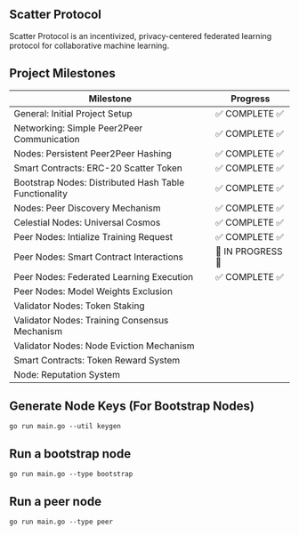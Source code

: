 ## Scatter Protocol

Scatter Protocol is an incentivized, privacy-centered federated learning protocol for collaborative machine learning.

## Project Milestones

| **Milestone**                                         | **Progress**    |
| ----------------------------------------------------- | --------------- |
| General: Initial Project Setup                        | ✅ COMPLETE ✅    |
| Networking: Simple Peer2Peer Communication            | ✅ COMPLETE ✅    |
| Nodes: Persistent Peer2Peer Hashing                   | ✅ COMPLETE ✅    |
| Smart Contracts: ERC-20 Scatter Token                 | ✅ COMPLETE ✅    |
| Bootstrap Nodes: Distributed Hash Table Functionality | ✅ COMPLETE ✅    |
| Nodes: Peer Discovery Mechanism                       | ✅ COMPLETE ✅    |
| Celestial Nodes: Universal Cosmos                     | ✅ COMPLETE ✅    |
| Peer Nodes: Intialize Training Request                | ✅ COMPLETE ✅    |
| Peer Nodes: Smart Contract Interactions               | 🚧 IN PROGRESS 🚧 |
| Peer Nodes: Federated Learning Execution              | ✅ COMPLETE ✅    |
| Peer Nodes: Model Weights Exclusion                   |                 |
| Validator Nodes: Token Staking                        |                 |
| Validator Nodes: Training Consensus Mechanism         |                 |
| Validator Nodes: Node Eviction Mechanism              |                 |
| Smart Contracts: Token Reward System                  |                 |
| Node: Reputation System                               |                 |

## Generate Node Keys (For Bootstrap Nodes)

```
go run main.go --util keygen
```

## Run a bootstrap node

```
go run main.go --type bootstrap
```

## Run a peer node

```
go run main.go --type peer
```
